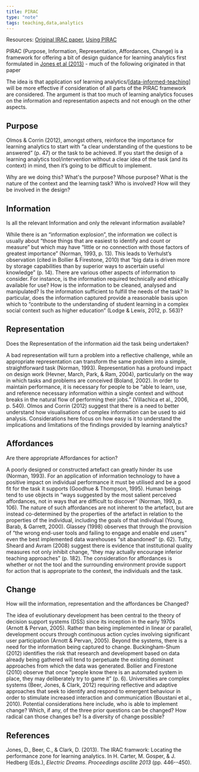 ```yaml
---
title: PIRAC
type: "note"
tags: teaching,data,analytics
---
```




Resources: [Original IRAC paper](https://djon.es/blog/2013/10/03/the-irac-framework-locating-the-performance-zone-for-learning-analytics/), [Using PIRAC](https://djon.es/blog/2015/01/30/using-the-pirac-thinking-about-an-integrated-dashboard/)

PIRAC (Purpose, Information, Representation, Affordances, Change) is a framework for offering a bit of design guidance for learning analytics first formulated in [Jones et al (2013)](https://djon.es/blog/2013/10/03/the-irac-framework-locating-the-performance-zone-for-learning-analytics/) - much of the following originated in that paper

The idea is that application sof learning analytics/[[data-informed-teaching]] will be more effective if consideration of all parts of the PIRAC framework are considered. The argument is that too much of learning analytics focuses on the information and representation aspects and not enough on the other aspects.


## Purpose

Olmos & Corrin (2012), amongst others, reinforce the importance for learning analytics to start with “a clear understanding of the questions to be answered” (p. 47) or the task to be achieved. If you start the design of a learning analytics tool/intervention without a clear idea of the task (and its context) in mind, then it’s going to be difficult to implement.

Why are we doing this? What's the purpose? Whose purpose? What is the nature of the context and the learning task? Who is involved? How will they be involved in the design?

## Information

Is all the relevant Information and only the relevant information available?

While there is an “information explosion”, the information we collect is usually about “those things that are easiest to identify and count or measure” but which may have “little or no connection with those factors of greatest importance” (Norman, 1993, p. 13). This leads to Verhulst’s observation (cited in Bollier & Firestone, 2010) that “big data is driven more by storage capabilities than by superior ways to ascertain useful knowledge” (p. 14). There are various other aspects of information to consider. For instance, is the information required technically and ethically available for use? How is the information to be cleaned, analysed and manipulated? Is the information sufficient to fulfill the needs of the task? In particular, does the information captured provide a reasonable basis upon which to “contribute to the understanding of student learning in a complex social context such as higher education” (Lodge & Lewis, 2012, p. 563)?

## Representation

Does the Representation of the information aid the task being undertaken?

A bad representation will turn a problem into a reflective challenge, while an appropriate representation can transform the same problem into a simple, straightforward task (Norman, 1993). Representation has a profound impact on design work (Hevner, March, Park, & Ram, 2004), particularly on the way in which tasks and problems are conceived (Boland, 2002). In order to maintain performance, it is necessary for people to be “able to learn, use, and reference necessary information within a single context and without breaks in the natural flow of performing their jobs.” (Villachica et al., 2006, p. 540). Olmos and Corrin (2012) suggest that there is a need to better understand how visualisations of complex information can be used to aid analysis. Considerations here focus on how easy is it to understand the implications and limitations of the findings provided by learning analytics?

## Affordances

Are there appropriate Affordances for action?

A poorly designed or constructed artefact can greatly hinder its use (Norman, 1993). For an application of information technology to have a positive impact on individual performance it must be utilised and be a good fit for the task it supports (Goodhue & Thompson, 1995). Human beings tend to use objects in “ways suggested by the most salient perceived affordances, not in ways that are difficult to discover” (Norman, 1993, p. 106). The nature of such affordances are not inherent to the artefact, but are instead co-determined by the properties of the artefact in relation to the properties of the individual, including the goals of that individual (Young, Barab, & Garrett, 2000). Glassey (1998) observes that through the provision of “the wrong end-user tools and failing to engage and enable end users” even the best implemented data warehouses “sit abandoned” (p. 62). Tutty, Sheard and Avram (2008) suggest there is evidence that institutional quality measures not only inhibit change, “they may actually encourage inferior teaching approaches” (p. 182). The consideration for affordances is whether or not the tool and the surrounding environment provide support for action that is appropriate to the context, the individuals and the task. 

## Change

How will the information, representation and the affordances be Changed?

The idea of evolutionary development has been central to the theory of decision support systems (DSS) since its inception in the early 1970s (Arnott & Pervan, 2005). Rather than being implemented in linear or parallel, development occurs through continuous action cycles involving significant user participation (Arnott & Pervan, 2005). Beyond the systems, there is a need for the information being captured to change. Buckingham-Shum (2012) identifies the risk that research and development based on data already being gathered will tend to perpetuate the existing dominant approaches from which the data was generated. Bollier and Firestone (2010) observe that once “people know there is an automated system in place, they may deliberately try to game it” (p. 6). Universities are complex systems (Beer, Jones, & Clark, 2012) requiring reflective and adaptive approaches that seek to identify and respond to emergent behaviour in order to stimulate increased interaction and communication (Boustani et al., 2010). Potential considerations here include, who is able to implement change? Which, if any, of the three prior questions can be changed? How radical can those changes be? Is a diversity of change possible?

## References

Jones, D., Beer, C., & Clark, D. (2013). The IRAC framwork: Locating the performance zone for learning analytics. In H. Carter, M. Gosper, & J. Hedberg (Eds.), *Electric Dreams. Proceedings ascilite 2013* (pp. 446--450).

[//begin]: # "Autogenerated link references for markdown compatibility"
[data-informed-teaching]: data-informed-teaching "Data informed teaching"
[//end]: # "Autogenerated link references"